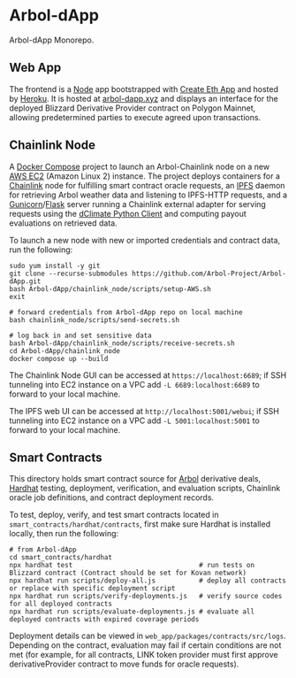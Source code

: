 # Arbol-dApp

Arbol-dApp Monorepo.

## Web App

The frontend is a [Node](https://nodejs.org/en/) app bootstrapped with [Create Eth App](https://github.com/paulrberg/create-eth-app) and hosted by [Heroku](https://www.heroku.com/). It is hosted at [arbol-dapp.xyz](https://www.arbol-dapp.xyz) and displays an interface for the deployed Blizzard Derivative Provider contract on Polygon Mainnet, allowing predetermined parties to execute agreed upon transactions.

## Chainlink Node

A [Docker Compose](https://docs.docker.com/compose/) project to launch an Arbol-Chainlink node on a new [AWS EC2](https://aws.amazon.com/ec2/) (Amazon Linux 2) instance. The project deploys containers for
a [Chainlink](https://github.com/smartcontractkit/chainlink) node for fulfilling smart contract oracle requests, an [IPFS](https://github.com/ipfs/go-ipfs) daemon for retrieving Arbol weather data and listening to IPFS-HTTP requests, and a [Gunicorn](https://gunicorn.org/)/[Flask](https://flask.palletsprojects.com/en/2.0.x/) server running a Chainlink external adapter for serving requests using the [dClimate Python Client](https://github.com/dClimate/dWeather-Python-Client) and computing payout evaluations on retrieved data.

To launch a new node with new or imported credentials and contract data, run the following:

```
sudo yum install -y git
git clone --recurse-submodules https://github.com/Arbol-Project/Arbol-dApp.git
bash Arbol-dApp/chainlink_node/scripts/setup-AWS.sh
exit

# forward credentials from Arbol-dApp repo on local machine
bash chainlink_node/scripts/send-secrets.sh

# log back in and set sensitive data
bash Arbol-dApp/chainlink_node/scripts/receive-secrets.sh
cd Arbol-dApp/chainlink_node
docker compose up --build
```

The Chainlink Node GUI can be accessed at `https://localhost:6689`; if SSH tunneling into EC2 instance on a VPC add `-L 6689:localhost:6689` to forward to your local machine.

The IPFS web UI can be accessed at `http://localhost:5001/webui`; if SSH tunneling into EC2 instance on a VPC add `-L 5001:localhost:5001` to forward to your local machine.

## Smart Contracts

This directory holds smart contract source for [Arbol](https://www.arbolmarket.com/) derivative deals, [Hardhat](https://hardhat.org/) testing, deployment, verification, and evaluation scripts, Chainlink oracle job definitions, and contract deployment records.

To test, deploy, verify, and test smart contracts located in `smart_contracts/hardhat/contracts`, first make sure Hardhat
is installed locally, then run the following:

```
# from Arbol-dApp
cd smart_contracts/hardhat
npx hardhat test                                # run tests on Blizzard contract (Contract should be set for Kovan network)
npx hardhat run scripts/deploy-all.js           # deploy all contracts or replace with specific deployment script
npx hardhat run scripts/verify-deployments.js   # verify source codes for all deployed contracts
npx hardhat run scripts/evaluate-deployments.js # evaluate all deployed contracts with expired coverage periods
```

Deployment details can be viewed in `web_app/packages/contracts/src/logs`. Depending on the contract, evaluation may fail if certain conditions are not met (for example, for all contracts, LINK token provider must first approve derivativeProvider contract to move funds for oracle requests).
